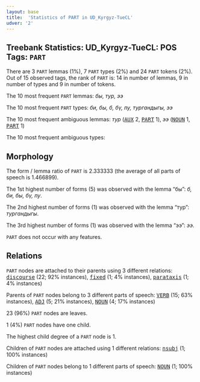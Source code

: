 ```yaml
---
layout: base
title:  'Statistics of PART in UD_Kyrgyz-TueCL'
udver: '2'
---
```


## Treebank Statistics: UD_Kyrgyz-TueCL: POS Tags: `PART`

There are 3 `PART` lemmas (1%), 7 `PART` types (2%) and 24 `PART` tokens (2%).
Out of 15 observed tags, the rank of `PART` is: 14 in number of lemmas, 9 in number of types and 9 in number of tokens.

The 10 most frequent `PART` lemmas: <em>бы, тур, ээ</em>

The 10 most frequent `PART` types:  <em>би, бы, б, бү, пу, тургандыгы, ээ</em>

The 10 most frequent ambiguous lemmas: <em>тур</em> (<tt><a href="ky_tuecl-pos-AUX.html">AUX</a></tt> 2, <tt><a href="ky_tuecl-pos-PART.html">PART</a></tt> 1), <em>ээ</em> (<tt><a href="ky_tuecl-pos-NOUN.html">NOUN</a></tt> 1, <tt><a href="ky_tuecl-pos-PART.html">PART</a></tt> 1)

The 10 most frequent ambiguous types:  



## Morphology

The form / lemma ratio of `PART` is 2.333333 (the average of all parts of speech is 1.466899).

The 1st highest number of forms (5) was observed with the lemma “бы”: <em>б, би, бы, бү, пу</em>.

The 2nd highest number of forms (1) was observed with the lemma “тур”: <em>тургандыгы</em>.

The 3rd highest number of forms (1) was observed with the lemma “ээ”: <em>ээ</em>.

`PART` does not occur with any features.


## Relations

`PART` nodes are attached to their parents using 3 different relations: <tt><a href="ky_tuecl-dep-discourse.html">discourse</a></tt> (22; 92% instances), <tt><a href="ky_tuecl-dep-fixed.html">fixed</a></tt> (1; 4% instances), <tt><a href="ky_tuecl-dep-parataxis.html">parataxis</a></tt> (1; 4% instances)

Parents of `PART` nodes belong to 3 different parts of speech: <tt><a href="ky_tuecl-pos-VERB.html">VERB</a></tt> (15; 63% instances), <tt><a href="ky_tuecl-pos-ADJ.html">ADJ</a></tt> (5; 21% instances), <tt><a href="ky_tuecl-pos-NOUN.html">NOUN</a></tt> (4; 17% instances)

23 (96%) `PART` nodes are leaves.

1 (4%) `PART` nodes have one child.

The highest child degree of a `PART` node is 1.

Children of `PART` nodes are attached using 1 different relations: <tt><a href="ky_tuecl-dep-nsubj.html">nsubj</a></tt> (1; 100% instances)

Children of `PART` nodes belong to 1 different parts of speech: <tt><a href="ky_tuecl-pos-NOUN.html">NOUN</a></tt> (1; 100% instances)

